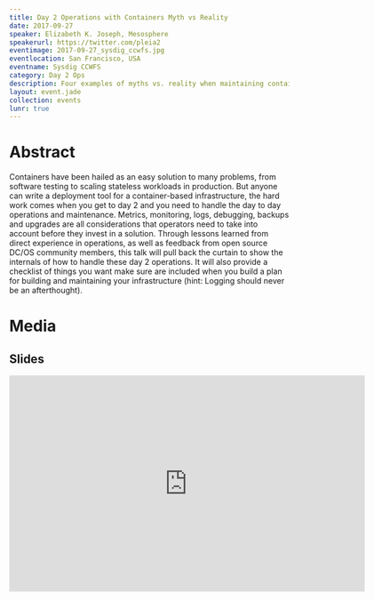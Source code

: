 ```yaml
---
title: Day 2 Operations with Containers Myth vs Reality
date: 2017-09-27
speaker: Elizabeth K. Joseph, Mesosphere
speakerurl: https://twitter.com/pleia2
eventimage: 2017-09-27_sysdig_ccwfs.jpg
eventlocation: San Francisco, USA
eventname: Sysdig CCWFS
category: Day 2 Ops
description: Four examples of myths vs. reality when maintaining container-based infrastructures
layout: event.jade
collection: events
lunr: true
---
```


# Abstract

Containers have been hailed as an easy solution to many problems, from software testing to scaling stateless workloads in production. But anyone can write a deployment tool for a container-based infrastructure, the hard work comes when you get to day 2 and you need to handle the day to day operations and maintenance. Metrics, monitoring, logs, debugging, backups and upgrades are all considerations that operators need to take into account before they invest in a solution. Through lessons learned from direct experience in operations, as well as feedback from open source DC/OS community members, this talk will pull back the curtain to show the internals of how to handle these day 2 operations. It will also provide a checklist of things you want make sure are included when you build a plan for building and maintaining your infrastructure (hint: Logging should never be an afterthought).

# Media
## Slides

<iframe src="https://docs.google.com/presentation/d/1_rsYoYUh_7DI0qumYtjwBtMpRShL8NBlIUkRn0O02c4/embed?start=false&loop=false&delayms=3000" frameborder="0" width="640" height="389" allowfullscreen="true" mozallowfullscreen="true" webkitallowfullscreen="true"></iframe>

